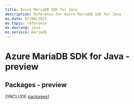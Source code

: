 ```yaml
---
title: Azure MariaDB SDK for Java
description: Reference for Azure MariaDB SDK for Java
ms.date: 07/08/2025
ms.topic: reference
ms.devlang: java
ms.service: mariadb
---
```

# Azure MariaDB SDK for Java - preview
## Packages - preview
[!INCLUDE [packages](mariadb-index.md)]
